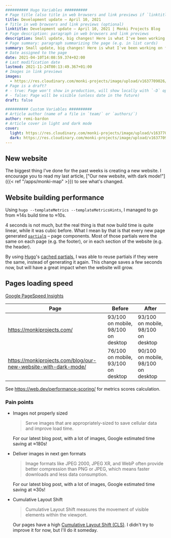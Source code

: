 ```yaml
---
########## Hugo Variables ##########
# Page title (also title in web browsers and link previews if `linktitle` is not specified)
title: Development update – April 10, 2021
# Title in web browsers and link previews (optional)
linktitle: Development update – April 10, 2021 | Monki Projects Blog
# Page description: paragraph in web browsers and link previews
description: Small update, big changes! Here is what I've been working on for the past month.
# Page summary: paragraph summarizing the page (e.g. in list cards)
summary: Small update, big changes! Here is what I've been working on for the past month.
# Date assigned to the page
date: 2021-04-10T14:08:59.374+02:00
# Last modification date
lastmod: 2021-11-24T00:13:49.367+01:00
# Images in link previews
images:
  - https://res.cloudinary.com/monki-projects/image/upload/v1637709026/website/en/uploads/articles/dev-update-2021-04-10/cover-light.jpg
# Page is a draft?
# - true: Page won't show in production, will show locally with `-D` option
# - false: Page will be visible (unless date in the future)
draft: false

########## Custom Variables ##########
# Article author (name of a file in `team/` or `authors/`)
author: remi-bardon
# Article cover in light and dark mode
cover:
  light: https://res.cloudinary.com/monki-projects/image/upload/v1637709026/website/en/uploads/articles/dev-update-2021-04-10/cover-light.jpg
  dark: https://res.cloudinary.com/monki-projects/image/upload/v1637709025/website/en/uploads/articles/dev-update-2021-04-10/cover-dark.jpg
---
```


## New website

The biggest thing I've done for the past weeks is creating a new website.
I encourage you to read my last article, ["Our new website, with dark mode!"]({{< ref "/apps/monki-map" >}})
to see what's changed.

## Website building performance

Using `hugo --templateMetrics --templateMetricsHints`, I managed to go from ≈14s build time to ≈10s.

4 seconds is not much, but the real thing is that now build time is quite linear, while it was cubic before.
What I mean by that is that every new page generated [`partial`s](https://gohugo.io/templates/partials/) – page components.
Most of those partials were the same on each page (e.g. the footer), or in each section of the website (e.g. the header).

By using [Hugo](https://gohugo.io)'s [cached partials](https://gohugo.io/templates/partials/#cached-partials),
I was able to reuse partials if they were the same, instead of generating it again.
This change saves a few seconds now, but will have a great impact when the website will grow.

## Pages loading speed

[Google PageSpeed Insights](https://developers.google.com/speed/pagespeed/insights)

| Page | Before | After |
| --- | --- | --- |
| <https://monkiprojects.com/> | 93/100 on mobile, 98/100 on desktop | 93/100 on mobile, 98/100 on desktop |
| <https://monkiprojects.com/blog/our-new-website-with-dark-mode/> | 76/100 on mobile, 93/100 on desktop | 90/100 on mobile, 98/100 on desktop |

See <https://web.dev/performance-scoring/> for metrics scores calculation.

### Pain points

- Images not properly sized

  > Serve images that are appropriately-sized to save cellular data and improve load time.

  For our latest blog post, with a lot of images, Google estimated time saving at ≈180s!

- Deliver images in next gen formats

  > Image formats like JPEG 2000, JPEG XR, and WebP often provide better compression than PNG or JPEG, which means faster downloads and less data consumption.

  For our latest blog post, with a lot of images, Google estimated time saving at ≈30s!

- Cumulative Layout Shift

  > Cumulative Layout Shift measures the movement of visible elements within the viewport.

  Our pages have a high [Cumulative Layout Shift (CLS)](https://web.dev/cls/). I didn't try to improve it for now, but I'll do it someday.
